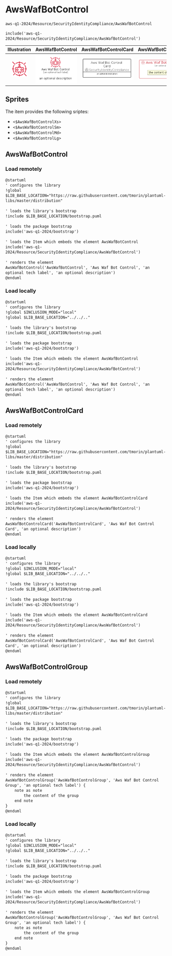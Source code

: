 # AwsWafBotControl


```text
aws-q1-2024/Resource/SecurityIdentityCompliance/AwsWafBotControl
```

```text
include('aws-q1-2024/Resource/SecurityIdentityCompliance/AwsWafBotControl')
```



| Illustration | AwsWafBotControl | AwsWafBotControlCard | AwsWafBotControlGroup |
| :---: | :---: | :---: | :---: |
| ![illustration for Illustration](../../../aws-q1-2024/Resource/SecurityIdentityCompliance/AwsWafBotControl.png) | ![illustration for AwsWafBotControl](../../../aws-q1-2024/Resource/SecurityIdentityCompliance/AwsWafBotControl.Local.png) | ![illustration for AwsWafBotControlCard](../../../aws-q1-2024/Resource/SecurityIdentityCompliance/AwsWafBotControlCard.Local.png) | ![illustration for AwsWafBotControlGroup](../../../aws-q1-2024/Resource/SecurityIdentityCompliance/AwsWafBotControlGroup.Local.png) |



## Sprites
The item provides the following sriptes:

- `<$AwsWafBotControlXs>`
- `<$AwsWafBotControlSm>`
- `<$AwsWafBotControlMd>`
- `<$AwsWafBotControlLg>`





## AwsWafBotControl

### Load remotely
```plantuml
@startuml
' configures the library
!global $LIB_BASE_LOCATION="https://raw.githubusercontent.com/tmorin/plantuml-libs/master/distribution"

' loads the library's bootstrap
!include $LIB_BASE_LOCATION/bootstrap.puml

' loads the package bootstrap
include('aws-q1-2024/bootstrap')

' loads the Item which embeds the element AwsWafBotControl
include('aws-q1-2024/Resource/SecurityIdentityCompliance/AwsWafBotControl')

' renders the element
AwsWafBotControl('AwsWafBotControl', 'Aws Waf Bot Control', 'an optional tech label', 'an optional description')
@enduml
```

### Load locally
```plantuml
@startuml
' configures the library
!global $INCLUSION_MODE="local"
!global $LIB_BASE_LOCATION="../../.."

' loads the library's bootstrap
!include $LIB_BASE_LOCATION/bootstrap.puml

' loads the package bootstrap
include('aws-q1-2024/bootstrap')

' loads the Item which embeds the element AwsWafBotControl
include('aws-q1-2024/Resource/SecurityIdentityCompliance/AwsWafBotControl')

' renders the element
AwsWafBotControl('AwsWafBotControl', 'Aws Waf Bot Control', 'an optional tech label', 'an optional description')
@enduml
```

## AwsWafBotControlCard

### Load remotely
```plantuml
@startuml
' configures the library
!global $LIB_BASE_LOCATION="https://raw.githubusercontent.com/tmorin/plantuml-libs/master/distribution"

' loads the library's bootstrap
!include $LIB_BASE_LOCATION/bootstrap.puml

' loads the package bootstrap
include('aws-q1-2024/bootstrap')

' loads the Item which embeds the element AwsWafBotControlCard
include('aws-q1-2024/Resource/SecurityIdentityCompliance/AwsWafBotControl')

' renders the element
AwsWafBotControlCard('AwsWafBotControlCard', 'Aws Waf Bot Control Card', 'an optional description')
@enduml
```

### Load locally
```plantuml
@startuml
' configures the library
!global $INCLUSION_MODE="local"
!global $LIB_BASE_LOCATION="../../.."

' loads the library's bootstrap
!include $LIB_BASE_LOCATION/bootstrap.puml

' loads the package bootstrap
include('aws-q1-2024/bootstrap')

' loads the Item which embeds the element AwsWafBotControlCard
include('aws-q1-2024/Resource/SecurityIdentityCompliance/AwsWafBotControl')

' renders the element
AwsWafBotControlCard('AwsWafBotControlCard', 'Aws Waf Bot Control Card', 'an optional description')
@enduml
```

## AwsWafBotControlGroup

### Load remotely
```plantuml
@startuml
' configures the library
!global $LIB_BASE_LOCATION="https://raw.githubusercontent.com/tmorin/plantuml-libs/master/distribution"

' loads the library's bootstrap
!include $LIB_BASE_LOCATION/bootstrap.puml

' loads the package bootstrap
include('aws-q1-2024/bootstrap')

' loads the Item which embeds the element AwsWafBotControlGroup
include('aws-q1-2024/Resource/SecurityIdentityCompliance/AwsWafBotControl')

' renders the element
AwsWafBotControlGroup('AwsWafBotControlGroup', 'Aws Waf Bot Control Group', 'an optional tech label') {
    note as note
        the content of the group
    end note
}
@enduml
```

### Load locally
```plantuml
@startuml
' configures the library
!global $INCLUSION_MODE="local"
!global $LIB_BASE_LOCATION="../../.."

' loads the library's bootstrap
!include $LIB_BASE_LOCATION/bootstrap.puml

' loads the package bootstrap
include('aws-q1-2024/bootstrap')

' loads the Item which embeds the element AwsWafBotControlGroup
include('aws-q1-2024/Resource/SecurityIdentityCompliance/AwsWafBotControl')

' renders the element
AwsWafBotControlGroup('AwsWafBotControlGroup', 'Aws Waf Bot Control Group', 'an optional tech label') {
    note as note
        the content of the group
    end note
}
@enduml
```

